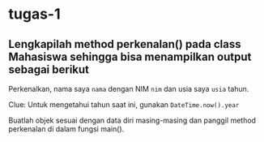 # tugas-1

Lengkapilah method perkenalan() pada class Mahasiswa sehingga bisa menampilkan output sebagai berikut
---
Perkenalkan, nama saya `nama` dengan NIM `nim` dan usia saya `usia` tahun.

Clue: Untuk mengetahui tahun saat ini, gunakan `DateTime.now().year`

Buatlah objek sesuai dengan data diri masing-masing dan panggil method perkenalan di dalam fungsi main().
